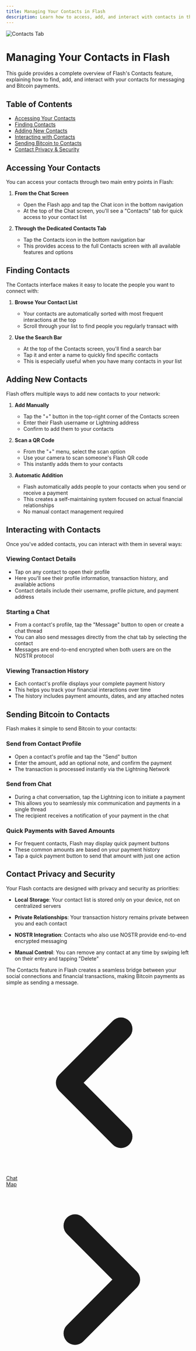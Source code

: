 ```yaml
---
title: Managing Your Contacts in Flash
description: Learn how to access, add, and interact with contacts in the Flash app
---
```


<div class="text-center mb-12">
  <img src="/images/contacts-tab-bar.webp" alt="Contacts Tab" class="mx-auto h-40 mb-4" />
</div>

# Managing Your Contacts in Flash

This guide provides a complete overview of Flash's Contacts feature, explaining how to find, add, and interact with your contacts for messaging and Bitcoin payments.

## Table of Contents

- [Accessing Your Contacts](#accessing-your-contacts)
- [Finding Contacts](#finding-contacts)
- [Adding New Contacts](#adding-new-contacts)
- [Interacting with Contacts](#interacting-with-contacts)
- [Sending Bitcoin to Contacts](#sending-bitcoin-to-contacts)
- [Contact Privacy & Security](#contact-privacy-and-security)

## Accessing Your Contacts

You can access your contacts through two main entry points in Flash:

1. **From the Chat Screen**
   - Open the Flash app and tap the Chat icon in the bottom navigation
   - At the top of the Chat screen, you'll see a "Contacts" tab for quick access to your contact list

2. **Through the Dedicated Contacts Tab**
   - Tap the Contacts icon in the bottom navigation bar
   - This provides access to the full Contacts screen with all available features and options

## Finding Contacts

The Contacts interface makes it easy to locate the people you want to connect with:

1. **Browse Your Contact List**
   - Your contacts are automatically sorted with most frequent interactions at the top
   - Scroll through your list to find people you regularly transact with

2. **Use the Search Bar**
   - At the top of the Contacts screen, you'll find a search bar
   - Tap it and enter a name to quickly find specific contacts
   - This is especially useful when you have many contacts in your list

## Adding New Contacts

Flash offers multiple ways to add new contacts to your network:

1. **Add Manually**
   - Tap the "+" button in the top-right corner of the Contacts screen
   - Enter their Flash username or Lightning address
   - Confirm to add them to your contacts

2. **Scan a QR Code**
   - From the "+" menu, select the scan option
   - Use your camera to scan someone's Flash QR code
   - This instantly adds them to your contacts

3. **Automatic Addition**
   - Flash automatically adds people to your contacts when you send or receive a payment
   - This creates a self-maintaining system focused on actual financial relationships
   - No manual contact management required

## Interacting with Contacts

Once you've added contacts, you can interact with them in several ways:

### Viewing Contact Details

- Tap on any contact to open their profile
- Here you'll see their profile information, transaction history, and available actions
- Contact details include their username, profile picture, and payment address

### Starting a Chat

- From a contact's profile, tap the "Message" button to open or create a chat thread
- You can also send messages directly from the chat tab by selecting the contact
- Messages are end-to-end encrypted when both users are on the NOSTR protocol

### Viewing Transaction History

- Each contact's profile displays your complete payment history
- This helps you track your financial interactions over time
- The history includes payment amounts, dates, and any attached notes

## Sending Bitcoin to Contacts

Flash makes it simple to send Bitcoin to your contacts:

### Send from Contact Profile

- Open a contact's profile and tap the "Send" button
- Enter the amount, add an optional note, and confirm the payment
- The transaction is processed instantly via the Lightning Network

### Send from Chat

- During a chat conversation, tap the Lightning icon to initiate a payment
- This allows you to seamlessly mix communication and payments in a single thread
- The recipient receives a notification of your payment in the chat

### Quick Payments with Saved Amounts

- For frequent contacts, Flash may display quick payment buttons
- These common amounts are based on your payment history
- Tap a quick payment button to send that amount with just one action

## Contact Privacy and Security

Your Flash contacts are designed with privacy and security as priorities:

- **Local Storage**: Your contact list is stored only on your device, not on centralized servers

- **Private Relationships**: Your transaction history remains private between you and each contact

- **NOSTR Integration**: Contacts who also use NOSTR provide end-to-end encrypted messaging

- **Manual Control**: You can remove any contact at any time by swiping left on their entry and tapping "Delete"

The Contacts feature in Flash creates a seamless bridge between your social connections and financial transactions, making Bitcoin payments as simple as sending a message.

<!-- Navigation links -->
<div class="flex justify-between items-center mt-8 pt-4 border-t border-zinc-200 dark:border-zinc-700">
  <div class="w-1/3 text-left">
    <a href="chat" class="inline-flex items-center bg-purple-600 hover:bg-purple-700 text-white rounded-md transition-colors px-4 py-2 text-sm font-medium shadow-sm hover:shadow-md">
      <svg xmlns="http://www.w3.org/2000/svg" class="h-6 w-6 mr-2" fill="none" viewBox="0 0 24 24" stroke="currentColor">
        <path stroke-linecap="round" stroke-linejoin="round" stroke-width="3" d="M15 19l-7-7 7-7" />
      </svg>
      Chat
    </a>
  </div>
  <div class="w-1/3 text-center">
    <!-- Optional center content -->
  </div>
  <div class="w-1/3 text-right">
    <a href="map" class="inline-flex items-center bg-purple-600 hover:bg-purple-700 text-white rounded-md transition-colors px-4 py-2 text-sm font-medium shadow-sm hover:shadow-md">
      Map
      <svg xmlns="http://www.w3.org/2000/svg" class="h-6 w-6 ml-2" fill="none" viewBox="0 0 24 24" stroke="currentColor">
        <path stroke-linecap="round" stroke-linejoin="round" stroke-width="3" d="M9 5l7 7-7 7" />
      </svg>
    </a>
  </div>
</div>


